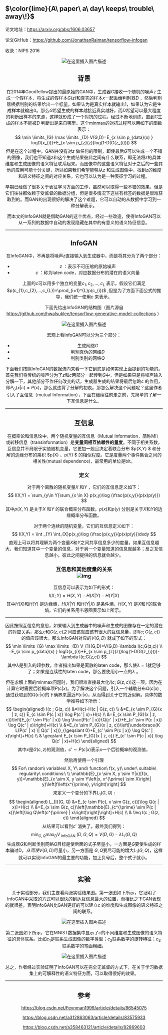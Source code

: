 ﻿## $\color{lime}{A\ paper\ a\ day\ keeps\ trouble\ away\!}$

论文地址：https://arxiv.org/abs/1606.03657

论文GitHub：https://github.com/JonathanRaiman/tensorflow-infogan

收录：NIPS 2016<center>
![在这里插入图片描述](https://img-blog.csdnimg.cn/20190415233031337.png?x-oss-process=image/watermark,type_ZmFuZ3poZW5naGVpdGk,shadow_10,text_aHR0cHM6Ly9ibG9nLmNzZG4ubmV0L0ZvcmxvZ2Vu,size_16,color_FFFFFF,t_70)

## 背景

在2014年Goodfellow提出的最原始的GAN中，生成器$G$接收一个随机的噪声$z$ 生成一个假样本，将生成的假样本$G(z)$和真实的样本$x$一起丢给判别器$D$ ，然后判别器根据判别的结果给出一个标量，如果认为是真实样本就输出1，如果认为它是生成样本就输出0。那么$G$希望生成的样本越接近真实越好，而$D$希望可以最大程度的判断出样本的来源，这样就形成了一个对抗的过程。经过不断地训练，直到$G$生成的样本不能被$D$ 判断出是来自哪里。这个minmax的对抗过程可以用如下的函数表示：
$$
\min \limits_{G} \max \limits _{D} V(G,D)=E_{x \sim p_{data}(x) } logD(x_{i})+E_{x \sim p_{z}(z)}log(1-D(G(z_{i})))
$$
但是在这个过程中，GAN并没有对$z$ 做任何的限制，即使最后$G$可以生成一个不错的图像，我们也不知道$z$和这个生成结果彼此之间有什么联系，即无法将$z$的具体维度和生成图像的语义特征联系起来。而图像中的这些语义特征对于之后的一些其他的应用可能十分关键，所以如果我们希望能够从$z$ 和生成图像中，找到$z$的维度和语义特征之间的对应关系，它也可以认为是一种表征学习的过程。

早期已经做了很多关于表征学习方面的工作，虽然可以取得一些不错的效果，但是它们往往都依赖于受监督的数据分组，但是很多情况下这些有标签的数据是很难获取到的。而GAN的出现很好的解决了这个难题，它可以自动的从数据中学习到一种分解表示。

而本文的InfoGAN就是借助GAN的这个优点，经过一些改造，使得InfoGAN可以从一系列的数据中自动的发现隐藏在其中的有意义的语义特征信息。

------

## InfoGAN

在InfoGAN中，不再是将噪声$z$直接输入到生成器中，而是将其分为了两个部分：

- $z$ ：表示不可压缩的原始噪声
- $c$ ：称为laten code，对应数据分布的潜在的语义向量

上面的$c$可以用多个独立的变量$c_{1},c_{2},...,c_{L}$ 表示，假设它们满足$p(c_{1},c_{2},...,c_{L})=\prod_{i=1}^{L}p(c_{i})$ ,但是为了方面下面公式的推导，我们统一使用$c$ 来表示。

下面先给出InfoGAN的结构图（图片源自 https://github.com/hwalsuklee/tensorflow-generative-model-collections ）<center>
![在这里插入图片描述](https://img-blog.csdnimg.cn/20190415233039757.png?x-oss-process=image/watermark,type_ZmFuZ3poZW5naGVpdGk,shadow_10,text_aHR0cHM6Ly9ibG9nLmNzZG4ubmV0L0ZvcmxvZ2Vu,size_16,color_FFFFFF,t_70)

宏观上看InfoGAN可以分为三个部分：
- 生成网络$G$ 
- 判别真伪的网络$D$
- 判别类别的网络$Q$

下面我们按照InfoGAN的数据流向来看一下它到底是如何实现上面提到的功能的。首先我们将传统的噪声分为了$z$和$c$两部分一起传到$G$中，但是如果只是将噪声输入分解一下，其他部分不作任何改变的话，生成器生成的结果将最后忽略$c$ 的作用，即$P_{G}(x|c) = P(x)$，那么就违背了分解的初衷。那怎么解决这个问题呢？这里作者引入了互信息（mutual Information），下面在继续往前走之前，先简单的了解一下互信息是什么。

------

## 互信息

在概率论和信息论中，两个随机变量的互信息（Mutual Information，简称MI）或转移信息（transinformation）是**变量间相互依赖性的量度**。不同于相关系数，互信息并不局限于实值随机变量，它更加一般且决定着联合分布 $p(X,Y) $ 和分解的边缘分布的乘积 $p(X) $、$p(Y) $ 的相似程度。它是度量两个事件集合之间的相关性(mutual dependence)，最常用的单位是bit。

### 定义

对于两个离散的随机变量$X$ 和$Y$ ，它们的互信息定义如下：
$$
I(X,Y) = \sum_{y\in Y}\sum_{x \in X} p(x,y)\log (\frac{p(x,y)}{p(x)p(y)})
$$
其中$p(X,Y)$ 是关于$X$ 和$Y$ 的联合概率分布函数，$p(x)$和$p(y)$ 分别是关于$X$和$Y$的边缘概率分布函数。

对于两个连续的随机变量，它们的互信息定义如下：
$$
I(X,Y) = \int _{Y} \int_{X}p(x,y)\log (\frac{p(x,y)}{p(x)p(y)})dxdy
$$
直观上可以将其理解为两个变量$X$和$Y$之间共享信息多少的度量，如果互信息越大，我们知道其中一个变量的信息，对于另一个变量知道的信息就越多；反之互信息越小，彼此之间提供的信息就会越少。

### 互信息和其他度量的关系<center>![img](https://img-blog.csdn.net/20160718112932230)

互信息可以表示为如下的形式：
$$
I(X;Y)=H(X,Y)-H(X|Y)-H(Y|X)
$$
其中$H(X)$和$H(Y)$ 是边缘熵，$H(X|Y)$ 和$H(Y|X)$ 是条件熵，$H(X,Y)$ 是$X$和$Y$的联合熵。它们的关系用韦恩图表示如上所示。

------

因此按照互信息的意思，如果输入到生成器中的噪声和生成的图像存在一定的潜在的对应关系，那么$c$和$G(z,c)$之间应该就应该有很大的互信息量，即$I(c;G(z,c))$ 的值应该很大。那么InfoGAN对应的$V(G,D)$ 就成了如下的形式：
$$
\min \limits_{G} \max \limits _{D} V_{1}(G,D)=V(G,D)-\lambda I(c;G(z,c)) \\ =E_{x \sim p_{data}(x) } logD(x_{i})+E_{x \sim p_{z}(z)}log(1-D(G(z_{i})))-\lambda I(c;G(z,c))
$$
其中$\lambda$是引入的超参数，作者指出如果是离散的laten code，那么使$\lambda=1$就足够了；如果是连续性的laten code，那么要使用小一点的$\lambda$ 。

但在求解上面的minmax问题时，我们很难直接最大化$I(c;G(z,c))$这一项，因为在计算它时需要后验概率项$P(c|x)$。为了解决这个问题，引入一个辅助分布$Q(c|x)$ ,通过获取到的$Q(c|x)$的下确界来逼近$P(c|x)$，从而得到关于它的近似解。具体的数学推导如下所示：
$$
\begin{aligned} I(c ; G(z, c)) &=H(c)-H(c | G(z, c)) \\ &=E_{x \sim P_{G}(x | z, c)} E_{c \sim P(c | x)} \log P(c' | x)+H(c) \\ &=E_{x \sim P_{G}(x | z, c)}\left[E_{c' \sim P(c' | x)} \log \frac{P(c' | x)}{Q(c' | x)}+E_{c' \sim P(c | x)} \log Q(c' | x)\right]+H(c) \\ &=E_{x \sim P_{G}(x | z, c)}\left[\underbrace{K L(P(c' | x) \| Q(c' | x))}_{\geqslant 0}+E_{c' \sim P(c | x)} \log Q(c' | x)\right]+H(c) \\ & \geqslant E_{x \sim P_{G}(x | z, c)} E_{c' \sim P(c | x)} \log Q(c' | x)+H(c) \end{aligned}
$$
其中$x$是$G(c,z)$的观测值，$c'\sim P(c|x)$表示$x$一个后验概率的观测值，

然后再使用一个引理
$$
For\ random\ variables\ X, Y\ and\ function\ f(x, y)\ under\ suitable\ regularity\ conditions:\ \\
\mathbb{E}_{x \sim X, y \sim Y|x}[f(x, y)]=\mathbb{E}_{x \sim X, y \sim Y\left|x, x^{\prime} \sim X\right| y}\left[f\left(x^{\prime}, y\right)\right]
$$
来定义一个变分的下界$L_{1}(G,Q)$ :
$$
\begin{aligned} L_{I}(G, Q) &=E_{c \sim P(c), x \sim G(z, c)}[\log Q(c | x)]+H(c) \\ &=E_{x \sim G(z, c)}\left[\mathbb{E}_{c^{\prime} \sim P(c | x)}\left[\log Q\left(c^{\prime} | x\right)\right]\right]+H(c) \\ & \leq I(c ; G(z, c)) \end{aligned}
$$
从结果可以看到$c'$ 消失了。最终我们得到：
$$
\min _{G, Q} \max _{D} V_{\text { InfoGAN }}(D, G, Q)=V(D, G)-\lambda L_{I}(G, Q)
$$
生成器$G$和判断类别网络$Q$目标是使后面的式子尽量小，一方面是$G$要使生成的样本骗过D$，从而使$$V(G,D)$尽量小，另一方面是 $G,Q$要尽可能的增大$L_{1}(G,Q)$，这样就可以实现InfoGAN的最主要的功能，加上负号后，整个式子就小。

------

## 实验

关于实验部分，我们主要看两张实验结果图。第一张图如下所示，它证明了InfoGAN中采取的方式可以很快的到达互信息最大的位置，而相比之下GAN表现的就很差，表明InfoGAN比GAN更好的可以建立$c$ 的维度和生成图像的语义特征之间的联系。<center>
![在这里插入图片描述](https://img-blog.csdnimg.cn/20190415233055726.png?x-oss-process=image/watermark,type_ZmFuZ3poZW5naGVpdGk,shadow_10,text_aHR0cHM6Ly9ibG9nLmNzZG4ubmV0L0ZvcmxvZ2Vu,size_16,color_FFFFFF,t_70)

第二张图如下所示，它在MNIST数据集中显示了$c$的不同维度和生成图像的语义特征的具体联系。比如$c_{1}$是联系生成图像的数字类型；$c_{2}$联系数字的旋转特征；$c_{3}$联系数字的笔画粗细。<center>
![在这里插入图片描述](https://img-blog.csdnimg.cn/20190415233103557.png?x-oss-process=image/watermark,type_ZmFuZ3poZW5naGVpdGk,shadow_10,text_aHR0cHM6Ly9ibG9nLmNzZG4ubmV0L0ZvcmxvZ2Vu,size_16,color_FFFFFF,t_70)

总之，作者经过实验证明了InfoGAN可以在完全无监督的方式下，在关于学习数据集上的可解释性的语义特征方面，可以取得很好的效果。

------

## 参考

https://blog.csdn.net/Feynman1999/article/details/86545075

https://blog.csdn.net/a312863063/article/details/83575933

https://blog.csdn.net/a358463121/article/details/82869603
